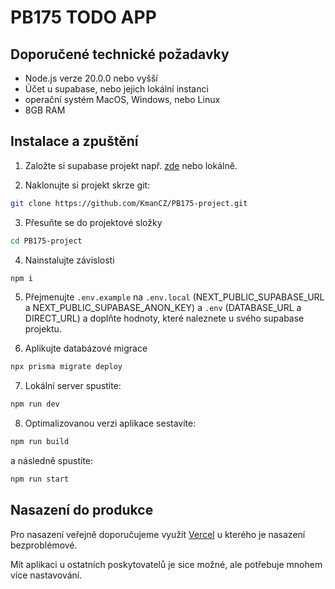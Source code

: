 # PB175 TODO APP

## Doporučené technické požadavky

- Node.js verze 20.0.0 nebo vyšší
- Účet u supabase, nebo jejich lokální instanci
- operační systém MacOS, Windows, nebo Linux
- 8GB RAM

## Instalace a zpuštění

1. Založte si supabase projekt např. [zde](https://database.new) nebo lokálně.

2. Naklonujte si projekt skrze git:

```bash
git clone https://github.com/KmanCZ/PB175-project.git
```

3. Přesuňte se do projektové složky

```bash
cd PB175-project
```

4. Nainstalujte závislosti

```bash
npm i
```

5. Přejmenujte `.env.example` na `.env.local` (NEXT_PUBLIC_SUPABASE_URL a NEXT_PUBLIC_SUPABASE_ANON_KEY) a `.env` (DATABASE_URL a DIRECT_URL) a doplňte hodnoty, které naleznete u svého supabase projektu.

6. Aplikujte databázové migrace

```bash
npx prisma migrate deploy
```

7. Lokální server spustíte:

```bash
npm run dev
```

8. Optimalizovanou verzi aplikace sestavíte:

```bash
npm run build
```

a následně spustíte:

```bash
npm run start
```

## Nasazení do produkce

Pro nasazení veřejně doporučujeme využít [Vercel](https://vercel.com/) u kterého je nasazení bezproblémové.

Mít aplikaci u ostatních poskytovatelů je sice možné, ale potřebuje mnohem více nastavování.
